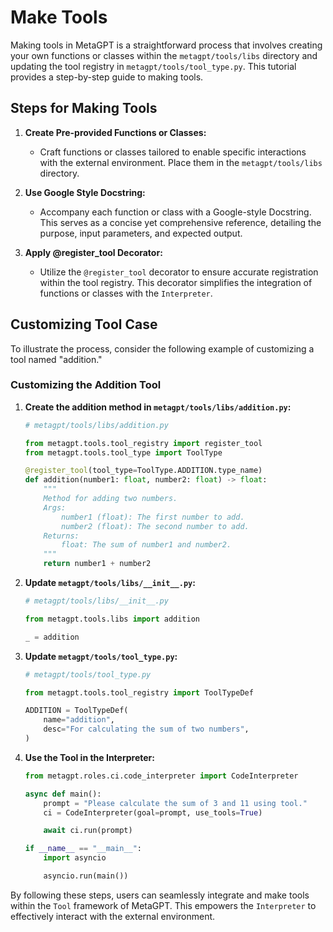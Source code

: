 # Make Tools

Making tools in MetaGPT is a straightforward process that involves creating your own functions or classes within the `metagpt/tools/libs` directory and updating the tool registry in `metagpt/tools/tool_type.py`. This tutorial provides a step-by-step guide to making tools.

## Steps for Making Tools

1. **Create Pre-provided Functions or Classes:**

   - Craft functions or classes tailored to enable specific interactions with the external environment. Place them in the `metagpt/tools/libs` directory.

2. **Use Google Style Docstring:**

   - Accompany each function or class with a Google-style Docstring. This serves as a concise yet comprehensive reference, detailing the purpose, input parameters, and expected output.

3. **Apply @register_tool Decorator:**
   - Utilize the `@register_tool` decorator to ensure accurate registration within the tool registry. This decorator simplifies the integration of functions or classes with the `Interpreter`.

## Customizing Tool Case

To illustrate the process, consider the following example of customizing a tool named "addition."

### Customizing the Addition Tool

1. **Create the addition method in `metagpt/tools/libs/addition.py`:**

   ```python
   # metagpt/tools/libs/addition.py

   from metagpt.tools.tool_registry import register_tool
   from metagpt.tools.tool_type import ToolType

   @register_tool(tool_type=ToolType.ADDITION.type_name)
   def addition(number1: float, number2: float) -> float:
       """
       Method for adding two numbers.
       Args:
           number1 (float): The first number to add.
           number2 (float): The second number to add.
       Returns:
           float: The sum of number1 and number2.
       """
       return number1 + number2
   ```

2. **Update `metagpt/tools/libs/__init__.py`:**

   ```python
   # metagpt/tools/libs/__init__.py

   from metagpt.tools.libs import addition

   _ = addition
   ```

3. **Update `metagpt/tools/tool_type.py`:**

   ```python
   # metagpt/tools/tool_type.py

   from metagpt.tools.tool_registry import ToolTypeDef

   ADDITION = ToolTypeDef(
       name="addition",
       desc="For calculating the sum of two numbers",
   )
   ```

4. **Use the Tool in the Interpreter:**

   ```python
   from metagpt.roles.ci.code_interpreter import CodeInterpreter

   async def main():
       prompt = "Please calculate the sum of 3 and 11 using tool."
       ci = CodeInterpreter(goal=prompt, use_tools=True)

       await ci.run(prompt)

   if __name__ == "__main__":
       import asyncio

       asyncio.run(main())
   ```

By following these steps, users can seamlessly integrate and make tools within the `Tool` framework of MetaGPT. This empowers the `Interpreter` to effectively interact with the external environment.
